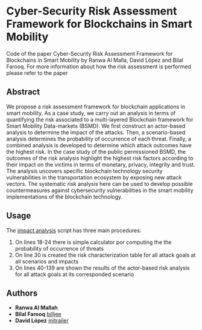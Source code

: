# Cyber-Security Risk Assessment Framework for Blockchains in Smart Mobility
Code of the paper Cyber-Security Risk Assessment Framework for Blockchains in Smart Mobility by Ranwa Al Malla, David 
López and Bilal Farooq. For more information about how the risk assessment is performed please refer to the paper

## Abstract
We propose a risk assessment framework for blockchain applications 
in smart mobility. As a case study, we carry out an analysis in terms of quantifying the risk associated to a 
multi-layered Blockchain framework for Smart Mobility Data-markets (BSMD). We first construct an actor-based analysis 
to determine the impact of the attacks. Then, a scenario-based analysis determines the probability of occurrence of 
each threat. Finally, a combined analysis is developed to determine which attack outcomes have the highest risk. 
In the case study of the public permissioned BSMD, the outcomes of the risk analysis highlight the highest risk 
factors according to their impact on the victims in terms of monetary, privacy, integrity and trust. 
The analysis uncovers specific blockchain technology security vulnerabilities in the transportation ecosystem by 
exposing new attack vectors. The systematic risk analysis here can be used to develop possible countermeasures 
against cybersecurity vulnerabilities in the smart mobility implementations of the blockchain technology. 

## Usage
The [impact analysis](impact_analysis.py) script has three main procedures:
1. On lines 18-24 there is simple calculator por computing the the probability of occurrence of threats
2. On line 30 is created the risk characterization table for all attack goals at all scenarios and impacts
3. On lines 40-139 are shown the results of the actor-based risk analysis for all attack goals at its corresponded 
scenario
## Authors
* **Ranwa Al Mallah** 
* **Bilal Farooq** [billjee](https://github.com/billjee/)
* **David López** [mitrailer](https://github.com/mitrailer)